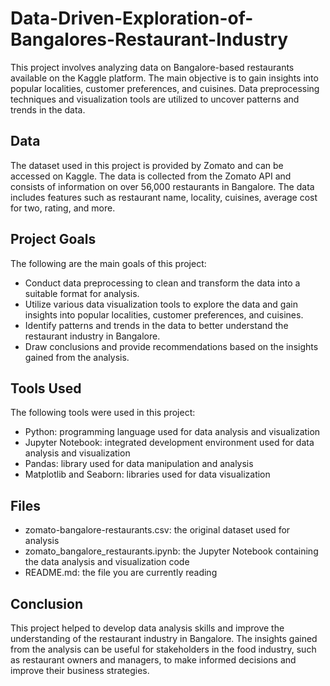 # Data-Driven-Exploration-of-Bangalores-Restaurant-Industry
This project involves analyzing data on Bangalore-based restaurants available on the Kaggle platform. The main objective is to gain insights into popular localities, customer preferences, and cuisines. Data preprocessing techniques and visualization tools are utilized to uncover patterns and trends in the data.

## Data
The dataset used in this project is provided by Zomato and can be accessed on Kaggle. The data is collected from the Zomato API and consists of information on over 56,000 restaurants in Bangalore. The data includes features such as restaurant name, locality, cuisines, average cost for two, rating, and more.

## Project Goals
The following are the main goals of this project:
* Conduct data preprocessing to clean and transform the data into a suitable format for analysis.
* Utilize various data visualization tools to explore the data and gain insights into popular localities, customer preferences, and cuisines.
* Identify patterns and trends in the data to better understand the restaurant industry in Bangalore.
* Draw conclusions and provide recommendations based on the insights gained from the analysis.

## Tools Used
The following tools were used in this project:
* Python: programming language used for data analysis and visualization
* Jupyter Notebook: integrated development environment used for data analysis and visualization
* Pandas: library used for data manipulation and analysis
* Matplotlib and Seaborn: libraries used for data visualization

## Files
* zomato-bangalore-restaurants.csv: the original dataset used for analysis
* zomato_bangalore_restaurants.ipynb: the Jupyter Notebook containing the data analysis and visualization code
* README.md: the file you are currently reading

## Conclusion
This project helped to develop data analysis skills and improve the understanding of the restaurant industry in Bangalore. The insights gained from the analysis can be useful for stakeholders in the food industry, such as restaurant owners and managers, to make informed decisions and improve their business strategies.
